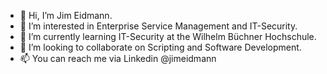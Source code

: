- 👋 Hi, I’m Jim Eidmann.
- 👀 I’m interested in Enterprise Service Management and IT-Security.
- 🌱 I’m currently learning IT-Security at the Wilhelm Büchner Hochschule.
- 💞️ I’m looking to collaborate on Scripting and Software Development.
- 📫 You can reach me via Linkedin @jimeidmann

<!---
jimeidmann/jimeidmann is a ✨ special ✨ repository because its `README.md` (this file) appears on your GitHub profile.
You can click the Preview link to take a look at your changes.
--->
